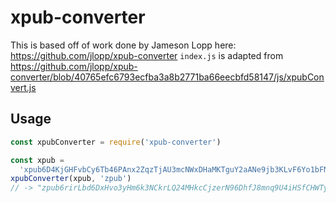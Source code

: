 # xpub-converter

This is based off of work done by Jameson Lopp here: https://github.com/jlopp/xpub-converter `index.js` is adapted from https://github.com/jlopp/xpub-converter/blob/40765efc6793ecfba3a8b2771ba66eecbfd58147/js/xpubConvert.js

## Usage

```js
const xpubConverter = require('xpub-converter')

const xpub =
  'xpub6D4KjGHFvbCy6Tb46PAnx2ZqzTjAU3mcNWxDHaMKTguY2aANe9jb3KLvF6Yo1bFN241mrezpTDCv5VECoUeFHr3SUoKeLb6VjoKRSQHjS6F'
xpubConverter(xpub, 'zpub')
// -> "zpub6rirLbd6DxHvo3yHm6k3NCkrLQ24MHkcCjzerN96DhfJ8mnq9U4iHSfCHWTy1QZCqLFPMcBwNXv1r4TLEsUGtKQeDUiVWQjUHFSiDajxURU"
```
